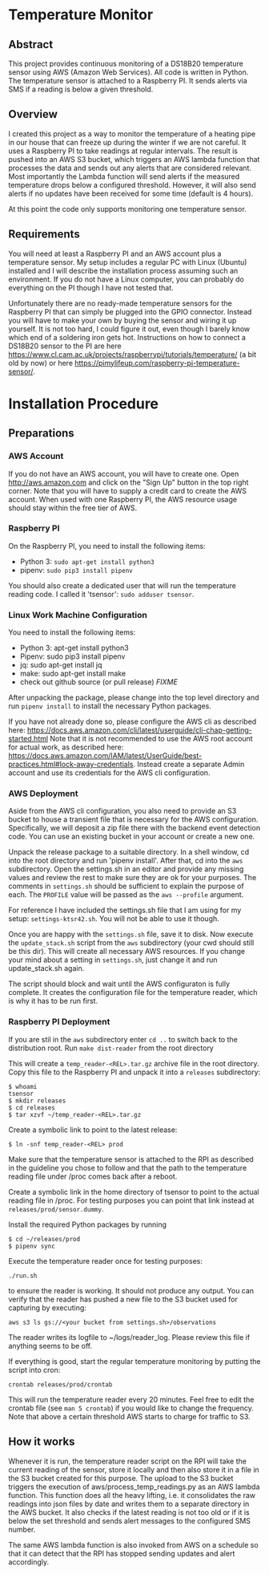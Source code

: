 # Temperature Monitor

## Abstract

This project provides continuous monitoring of a DS18B20 temperature
sensor using AWS (Amazon Web Services). All code is written in
Python. The temperature sensor is attached to a Raspberry PI. It sends
alerts via SMS if a reading is below a given threshold.

## Overview

I created this project as a way to monitor the temperature of a
heating pipe in our house that can freeze up during the winter if we
are not careful. It uses a Raspberry PI to take readings at regular
intervals. The result is pushed into an AWS S3 bucket, which triggers
an AWS lambda function that processes the data and sends out any
alerts that are considered relevant. Most importantly the Lambda
function will send alerts if the measured temperature drops below a
configured threshold. However, it will also send alerts if no updates
have been received for some time (default is 4 hours).

At this point the code only supports monitoring one temperature
sensor.

## Requirements
 
You will need at least a Raspberry PI and an AWS account plus a
temperature sensor. My setup includes a regular PC with Linux (Ubuntu)
installed and I will describe the installation process assuming such
an environment. If you do not have a Linux computer, you can probably
do everything on the PI though I have not tested that.

Unfortunately there are no ready-made temperature sensors for the
Raspberry PI that can simply be plugged into the GPIO
connector. Instead you will have to make your own by buying the sensor
and wiring it up yourself. It is not too hard, I could figure it out,
even though I barely know which end of a soldering iron gets
hot. Instructions on how to connect a DS18B20 sensor to the PI are
here
https://www.cl.cam.ac.uk/projects/raspberrypi/tutorials/temperature/
(a bit old by now) or here
https://pimylifeup.com/raspberry-pi-temperature-sensor/.

# Installation Procedure

## Preparations 

### AWS Account

If you do not have an AWS account, you will have to create one. Open
http://aws.amazon.com and click on the "Sign Up" button in the top
right corner. Note that you will have to supply a credit card to
create the AWS account. When used with one Raspberry PI, the AWS
resource usage should stay within the free tier of AWS.

### Raspberry PI

On the Raspberry PI, you need to install the following items:

* Python 3: `sudo apt-get install python3`
* pipenv:   `sudo pip3 install pipenv`

You should also create a dedicated user that will run the temperature
reading code. I called it 'tsensor': `sudo adduser tsensor`.

### Linux Work Machine Configuration

You need to install the following items:

* Python 3: apt-get install python3
* Pipenv: sudo pip3 install pipenv
* jq:     sudo apt-get install jq
* make:   sudo apt-get install make
* check out github source (or pull release) *FIXME*

After unpacking the package, please change into the top level
directory and run `pipenv install` to install the necessary Python
packages.

If you have not already done so, please configure the AWS cli as
described here:
https://docs.aws.amazon.com/cli/latest/userguide/cli-chap-getting-started.html
Note that it is not recommended to use the AWS root account for actual
work, as described here:
https://docs.aws.amazon.com/IAM/latest/UserGuide/best-practices.html#lock-away-credentials.
Instead create a separate Admin account and use its credentials for
the AWS cli configuration.

### AWS Deployment

Aside from the AWS cli configuration, you also need to provide an S3
bucket to house a transient file that is necessary for the AWS
configuration. Specifically, we will deposit a zip file there with the
backend event detection code. You can use an existing bucket in your
account or create a new one.

Unpack the release package to a suitable directory. In a shell window,
cd into the root directory and run 'pipenv install'. After that, cd
into the `aws` subdirectory.  Open the settings.sh in an editor and
provide any missing values and review the rest to make sure they are
ok for your purposes. The comments in `settings.sh` should be
sufficient to explain the purpose of each. The `PROFILE` value will be
passed as the `aws --profile` argument.

For reference I have included the settings.sh file that I am using for
my setup: `settings-ktsr42.sh`.  You will not be able to use it
though.
 
Once you are happy with the `settings.sh` file, save it to disk. Now
execute the `update_stack.sh` script from the `aws` subdirectory (your
cwd should still be this dir). This will create all necessary AWS
resources. If you change your mind about a setting in `settings.sh`, just
change it and run update_stack.sh again.

The script should block and wait until the AWS configuraton is fully
complete. It creates the configuration file for the temperature
reader, which is why it has to be run first.

### Raspberry PI Deployment

If you are stil in the `aws` subdirectory enter `cd ..` to switch back to the distribution
root. Run `make dist-reader` from the root directory

This will create a `temp_reader-<REL>.tar.gz` archive file in the root directory. Copy this file
to the Raspberry PI and unpack it into a `releases` subdirectory:

    $ whoami
    tsensor
    $ mkdir releases
    $ cd releases
    $ tar xzvf ~/temp_reader-<REL>.tar.gz

Create a symbolic link to point to the latest release:

    $ ln -snf temp_reader-<REL> prod

Make sure that the temperature sensor is attached to the RPI as
described in the guideline you chose to follow and that the path to
the temperature reading file under /proc comes back after a reboot.

Create a symbolic link in the home directory of tsensor to point to
the actual reading file in /proc. For testing purposes you can
point that link instead at `releases/prod/sensor.dummy`.

Install the required Python packages by running

    $ cd ~/releases/prod
    $ pipenv sync

Execute the temperature reader once for testing purposes:

    ./run.sh

to ensure the reader is working. It should not produce any output. You can verify
that the reader has pushed a new file to the S3 bucket used for capturing by executing:

    aws s3 ls gs://<your bucket from settings.sh>/observations

The reader writes its logfile to ~/logs/reader_log. Please review this file if
anything seems to be off.

If everything is good, start the regular temperature monitoring by putting the script into
cron:

    crontab releases/prod/crontab

This will run the temperature reader every 20 minutes. Feel free to
edit the crontab file (see `man 5 crontab`) if you would like to
change the frequency. Note that above a certain threshold AWS starts
to charge for traffic to S3.

## How it works

Whenever it is run, the temperature reader script on the RPI will take
the current reading of the sensor, store it locally and then also
store it in a file in the S3 bucket created for this purpose. The
upload to the S3 bucket triggers the execution of
aws/process_temp_readings.py as an AWS lambda function. This function
does all the heavy lifting, i.e. it consolidates the raw readings into
json files by date and writes them to a separate directory in the AWS
bucket.  It also checks if the latest reading is not too old or if it
is below the set threshold and sends alert messages to the configured
SMS number.

The same AWS lambda function is also invoked from AWS on a schedule so
that it can detect that the RPI has stopped sending updates and alert
accordingly.